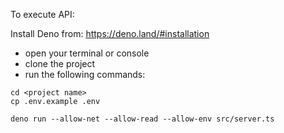 To execute API:

Install Deno from:
https://deno.land/#installation

- open your terminal or console
- clone the project
- run the following commands:

```
cd <project name>
cp .env.example .env
```
 
```
deno run --allow-net --allow-read --allow-env src/server.ts
```
